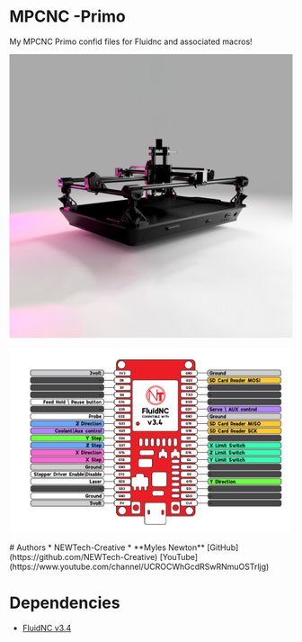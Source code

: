 # MPCNC -Primo
My MPCNC Primo confid files for Fluidnc and associated macros! 

<p align="center"><img src="/Primo v3 30deg base v50.png"/></p>
<p align="center"><img src="/ESP-32-pinout-NewTech.jpg"/></p>
# Authors
* NEWTech-Creative * **Myles Newton** [GitHub](https://github.com/NEWTech-Creative) [YouTube](https://www.youtube.com/channel/UCROCWhGcdRSwRNmuOSTrljg)

# Dependencies
* [FluidNC v3.4](https://github.com/bdring/FluidNC)
